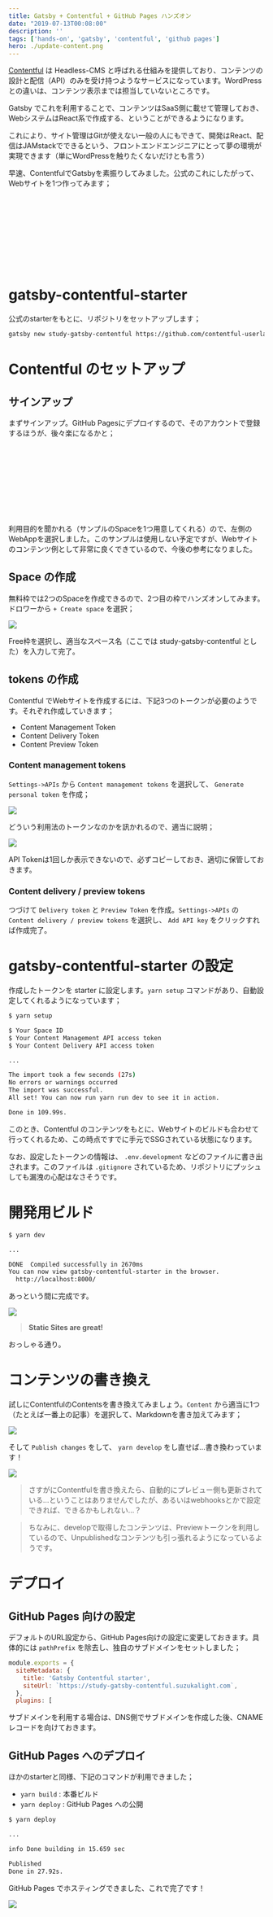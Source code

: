 ```yaml
---
title: Gatsby + Contentful + GitHub Pages ハンズオン
date: "2019-07-13T00:08:00"
description: ''
tags: ['hands-on', 'gatsby', 'contentful', 'github pages']
hero: ./update-content.png
---
```


[Contentful](https://www.contentful.com/) は Headless-CMS と呼ばれる仕組みを提供しており、コンテンツの設計と配信（API）のみを受け持つようなサービスになっています。WordPressとの違いは、コンテンツ表示までは担当していないところです。

Gatsby でこれを利用することで、コンテンツはSaaS側に載せて管理しておき、WebシステムはReact系で作成する、ということができるようになります。

これにより、サイト管理はGitが使えない一般の人にもできて、開発はReact、配信はJAMstackでできるという、フロントエンドエンジニアにとって夢の環境が実現できます（単にWordPressを触りたくないだけとも言う）

早速、ContentfulでGatsbyを素振りしてみました。公式のこれにしたがって、Webサイトを1つ作ってみます；

<div class="iframely-embed"><div class="iframely-responsive" style="height: 140px; padding-bottom: 0;"><a href="https://www.contentful.com/r/knowledgebase/gatsbyjs-and-contentful-in-five-minutes/" data-iframely-url="//cdn.iframe.ly/RRJvt0D?omit_script=1&iframe=card-small"></a></div></div>

# gatsby-contentful-starter

公式のstarterをもとに、リポジトリをセットアップします；

```bash
gatsby new study-gatsby-contentful https://github.com/contentful-userland/gatsby-contentful-starter
```

# Contentful のセットアップ

## サインアップ

まずサインアップ。GitHub Pagesにデプロイするので、そのアカウントで登録するほうが、後々楽になるかと；

<div class="iframely-embed"><div class="iframely-responsive" style="height: 140px; padding-bottom: 0;"><a href="https://www.contentful.com/sign-up/" data-iframely-url="//cdn.iframe.ly/0Tl8u8R?iframe=card-small"></a></div></div>

利用目的を聞かれる（サンプルのSpaceを1つ用意してくれる）ので、左側のWebAppを選択しました。このサンプルは使用しない予定ですが、Webサイトのコンテンツ例として非常に良くできているので、今後の参考になりました。

## Space の作成

無料枠では2つのSpaceを作成できるので、2つ目の枠でハンズオンしてみます。ドロワーから `+ Create space` を選択；

![](create-space.png)

Free枠を選択し、適当なスペース名（ここでは study-gatsby-contentful とした）を入力して完了。

## tokens の作成

Contentful でWebサイトを作成するには、下記3つのトークンが必要のようです。それぞれ作成していきます；

- Content Management Token
- Content Delivery Token
- Content Preview Token

### Content management tokens

`Settings->APIs` から `Content management tokens` を選択して、 `Generate personal token` を作成；

![](tokens.png)

どういう利用法のトークンなのかを訊かれるので、適当に説明；

![](token-name.png)

API Tokenは1回しか表示できないので、必ずコピーしておき、適切に保管しておきます。

### Content delivery / preview tokens

つづけて `Delivery token` と `Preview Token` を作成。`Settings->APIs` の `Content delivery / preview tokens` を選択し、 `Add API key` をクリックすれば作成完了。

# gatsby-contentful-starter の設定

作成したトークンを starter に設定します。`yarn setup` コマンドがあり、自動設定してくれるようになっています；

```bash
$ yarn setup

$ Your Space ID
$ Your Content Management API access token
$ Your Content Delivery API access token

...

The import took a few seconds (27s)
No errors or warnings occurred
The import was successful.
All set! You can now run yarn run dev to see it in action.

Done in 109.99s.
```

このとき、Contentful のコンテンツをもとに、Webサイトのビルドも合わせて行ってくれるため、この時点ですでに手元でSSGされている状態になります。

なお、設定したトークンの情報は、 `.env.development` などのファイルに書き出されます。このファイルは `.gitignore` されているため、リポジトリにプッシュしても漏洩の心配はなさそうです。

# 開発用ビルド

```bash
$ yarn dev

...

DONE  Compiled successfully in 2670ms   
You can now view gatsby-contentful-starter in the browser.⠀
  http://localhost:8000/
```

あっという間に完成です。

![](site.png)

> __Static Sites are great!__

おっしゃる通り。

# コンテンツの書き換え

試しにContentfulのContentsを書き換えてみましょう。`Content` から適当に1つ（たとえば一番上の記事）を選択して、Markdownを書き加えてみます；

![](update-content.png)

そして `Publish changes` をして、 `yarn develop` をし直せば…書き換わっています！

![](updated-content.png)

> さすがにContentfulを書き換えたら、自動的にプレビュー側も更新されている…ということはありませんでしたが、あるいはwebhooksとかで設定できれば、できるかもしれない…？

> ちなみに、developで取得したコンテンツは、Previewトークンを利用しているので、Unpublishedなコンテンツも引っ張れるようになっているようです。

# デプロイ

## GitHub Pages 向けの設定

デフォルトのURL設定から、GitHub Pages向けの設定に変更しておきます。具体的には `pathPrefix` を除去し、独自のサブドメインをセットしました；

```javascript{4-5}:title=gatsby-config.js
module.exports = {
  siteMetadata: {
    title: 'Gatsby Contentful starter',
    siteUrl: `https://study-gatsby-contentful.suzukalight.com`,
  },
  plugins: [
```

サブドメインを利用する場合は、DNS側でサブドメインを作成した後、CNAMEレコードを向けておきます。

## GitHub Pages へのデプロイ

ほかのstarterと同様、下記のコマンドが利用できました；

- `yarn build` : 本番ビルド
- `yarn deploy` : GitHub Pages への公開

```bash
$ yarn deploy

...

info Done building in 15.659 sec

Published
Done in 27.92s.
```

GitHub Pages でホスティングできました、これで完了です！

![](https.png)

